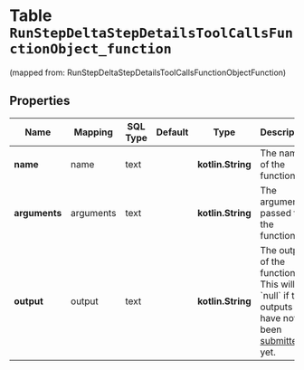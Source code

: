 
# Table `RunStepDeltaStepDetailsToolCallsFunctionObject_function`
(mapped from: RunStepDeltaStepDetailsToolCallsFunctionObjectFunction)

## Properties
Name | Mapping | SQL Type | Default | Type | Description | Notes
---- | ------- | -------- | ------- | ---- | ----------- | -----
**name** | name | text |  | **kotlin.String** | The name of the function. |  [optional]
**arguments** | arguments | text |  | **kotlin.String** | The arguments passed to the function. |  [optional]
**output** | output | text |  | **kotlin.String** | The output of the function. This will be &#x60;null&#x60; if the outputs have not been [submitted](/docs/api-reference/runs/submitToolOutputs) yet. |  [optional]





